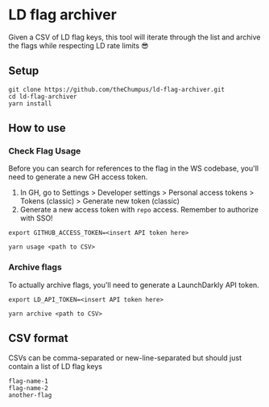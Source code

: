 # LD flag archiver

Given a CSV of LD flag keys, this tool will iterate through the list and archive the flags while respecting LD rate limits 😎

## Setup

```
git clone https://github.com/theChumpus/ld-flag-archiver.git
cd ld-flag-archiver
yarn install
```

## How to use

### Check Flag Usage

Before you can search for references to the flag in the WS codebase, you'll need to generate a new GH access token.

1. In GH, go to Settings > Developer settings > Personal access tokens > Tokens (classic) > Generate new token (classic)
2. Generate a new access token with `repo` access. Remember to authorize with SSO!

```
export GITHUB_ACCESS_TOKEN=<insert API token here>

yarn usage <path to CSV>
```

### Archive flags

To actually archive flags, you'll need to generate a LaunchDarkly API token.

```
export LD_API_TOKEN=<insert API token here>

yarn archive <path to CSV>
```

## CSV format

CSVs can be comma-separated or new-line-separated but should just contain a list of LD flag keys

```
flag-name-1
flag-name-2
another-flag
```
